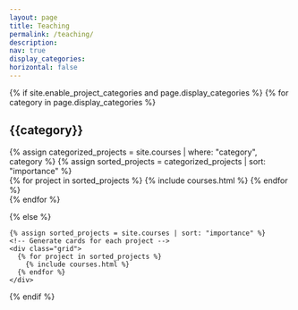 ```yaml
---
layout: page
title: Teaching
permalink: /teaching/
description:
nav: true
display_categories: 
horizontal: false
---
```


<div class="projects">
  {% if site.enable_project_categories and page.display_categories %}
  <!-- Display categorized projects -->
    {% for category in page.display_categories %}
      <h2 class="category">{{category}}</h2>
      {% assign categorized_projects = site.courses | where: "category", category %}
      {% assign sorted_projects = categorized_projects | sort: "importance" %}
      <!-- Generate cards for each project -->
      <div class="grid">
        {% for project in sorted_projects %}
          {% include courses.html %}
        {% endfor %}
      </div>
    {% endfor %}

  {% else %}
  <!-- Display projects without categories -->
    {% assign sorted_projects = site.courses | sort: "importance" %}
    <!-- Generate cards for each project -->
    <div class="grid">
      {% for project in sorted_projects %}
        {% include courses.html %}
      {% endfor %}
    </div>
  {% endif %}

</div>

